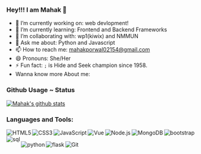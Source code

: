 ### Hey!!! I am Mahak 👋

- 🔭 I’m currently working on: web devlopment!
- 🌱 I’m currently learning: Frontend and Backend Frameworks 
- 👯 I’m collaborating with: wp1(kiwix) and NMMUN
- 💬 Ask me about: Python and Javascript
- 📫 How to reach me: mahakporwal02154@gmail.com
- 😄 Pronouns: She/Her
- ⚡ Fun fact: `;` is Hide and Seek champion since 1958.
- Wanna know more About me: 

### Github Usage ~ Status

[![Mahak's github stats](https://github-readme-stats.vercel.app/api?username=mahakporwal02&theme=dark&show_icons=true)](https://github.com/mahakporwal02/github-readme-stats)

### Languages and Tools:


<img align="left" alt="HTML5" src="https://img.shields.io/badge/HTML5-E34F26?style=for-the-badge&logo=html5&logoColor=white"/>
<img align="left" alt="CSS3" src="https://img.shields.io/badge/CSS3-1572B6?style=for-the-badge&logo=css3&logoColor=white" />
<img align="left" alt="JavaScript" src="https://img.shields.io/badge/JavaScript-F7DF1E?style=for-the-badge&logo=javascript&logoColor=black" />
<img align="left" alt="Vue" src="https://img.shields.io/badge/Vue.js-35495E?style=for-the-badge&logo=vuedotjs&logoColor=4FC08D" />
<img align="left" alt="Node.js" src="https://img.shields.io/badge/Node.js-339933?style=for-the-badge&logo=nodedotjs&logoColor=white" />
<img align="left" alt="MongoDB" src="https://img.shields.io/badge/MongoDB-4EA94B?style=for-the-badge&logo=mongodb&logoColor=white" />
<img align='left' alt='bootstrap' src="https://img.shields.io/badge/Bootstrap-563D7C?style=for-the-badge&logo=bootstrap&logoColor=white" />
<img align='left' alt='sql' src="https://img.shields.io/badge/MySQL-00000F?style=for-the-badge&logo=mysql&logoColor=white" />
<p>&nbsp;</p>
<img align='left' alt='python' src="https://img.shields.io/badge/Python-3776AB?style=for-the-badge&logo=python&logoColor=white" />
<img align='left' alt='flask' src="https://img.shields.io/badge/Flask-000000?style=for-the-badge&logo=flask&logoColor=white" />
<img align="left" alt="Git" src="https://img.shields.io/badge/Git-F05032?style=for-the-badge&logo=git&logoColor=white" />

